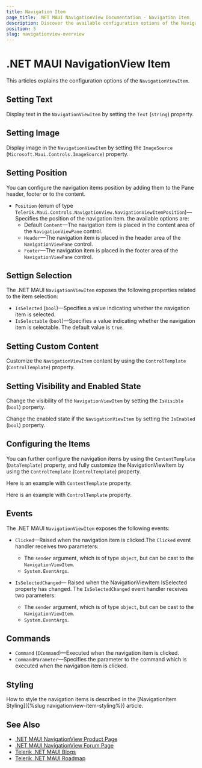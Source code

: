 ```yaml
---
title: Navigation Item
page_title: .NET MAUI NavigationView Documentation - Navigation Item
description: Discover the available configuration options of the Navigation Item and learn how to use them to customize the appearance and the behavior of the Telerik UI for .NET MAUI NavigationView control.
position: 5
slug: navigationview-overview
---
```


# .NET MAUI NavigationView Item

This articles explains the configuration options of the `NavigationViewItem`.

## Setting Text

Display text in the `NavigationViewItem` by setting the `Text` (`string`) property.

## Setting Image

Display image in the `NavigationViewItem` by setting the `ImageSource` (`Microsoft.Maui.Controls.ImageSource`) property.

## Setting Position

You can configure the navigation items position by adding them to the Pane header, footer or to the content.

* `Position` (enum of type `Telerik.Maui.Controls.NavigationView.NavigationViewItemPosition`)&mdash;Specifies the position of the navigation item. the available options are: 
	* Default `Content`&mdash;The navigation item is placed in the content area of the `NavigationViewPane` control.
	* `Header`&mdash;The navigation item is placed in the header area of the `NavigationViewPane` control.
	* `Footer`&mdash;The navigation item is placed in the footer area of the `NavigationViewPane` control.

## Settign Selection

The .NET MAUI `NavigationViewItem` exposes the following properties related to the item selection:

* `IsSelected` (`bool`)&mdash;Specifies a value indicating whether the navigation item is selected.
* `IsSelectable` (`bool`)&mdash;Specifies a value indicating whether the navigation item is selectable. The default value is `true`.

## Setting Custom Content

Customize the `NavigationViewItem` content by using the `ControlTemplate` (`ControlTemplate`) property.

## Setting Visibility and Enabled State

Change the visibility of the `NavigationViewItem` by setting the `IsVisible` (`bool`) porperty.

Change the enabled state if the `NavigationViewItem` by setting the `IsEnabled` (`bool`) porperty.

## Configuring the Items

You can further configure the navigation items by using the `ContentTemplate` (`DataTemplate`) property, and fully customize the NavigationViewItem by using the `ControlTemplate` (`ControlTemplate`) property.

Here is an example with `ContentTemplate` property.

<snippet id='navigationview-navigationitem-contenttemplate' />

Here is an example with `ControlTemplate` property.

<snippet id='navigationview-navigationitem-controltemplate' />

## Events

The .NET MAUI `NavigationViewItem` exposes the following events:

* `Clicked`&mdash;Raised when the navigation item is clicked.The `Clicked` event handler receives two parameters:
	* The `sender` argument, which is of type `object`, but can be cast to the `NavigationViewItem`.
	* `System.EventArgs`.

* `IsSelectedChanged`&mdash; Raised when the NavigationViewItem IsSelected property has changed. The `IsSelectedChanged` event handler receives two parameters:
	* The `sender` argument, which is of type `object`, but can be cast to the `NavigationViewItem`.
	* `System.EventArgs`.

## Commands

* `Command` (`ICommand`)&mdash;Executed when the navigation item is clicked.
* `CommandParameter`&mdash;Specifies the parameter to the command which is executed when the navigation item is clicked.

## Styling

How to style the navigation items is described in the [NavigationItem Styling]({%slug navigationview-item-styling%}) article.

## See Also

- [.NET MAUI NavigationView Product Page](https://www.telerik.com/maui-ui/navigationview)
- [.NET MAUI NavigationView Forum Page](https://www.telerik.com/forums/maui?tagId=1978)
- [Telerik .NET MAUI Blogs](https://www.telerik.com/blogs/mobile-net-maui)
- [Telerik .NET MAUI Roadmap](https://www.telerik.com/support/whats-new/maui-ui/roadmap)
